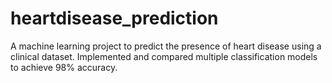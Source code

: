 # heartdisease_prediction
A machine learning project to predict the presence of heart disease using a clinical dataset. Implemented and compared multiple classification models to achieve 98% accuracy.

